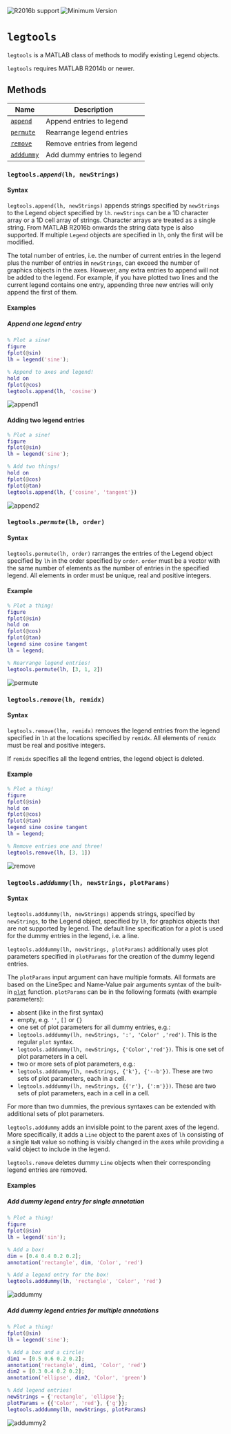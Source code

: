 ![R2016b support](https://img.shields.io/badge/supports-R2016b%20(v9.1)-brightgreen.svg) ![Minimum Version](https://img.shields.io/badge/requires-R2014b%20(v8.4)-orange.svg)

# `legtools`
`legtools` is a MATLAB class of methods to modify existing Legend objects.

`legtools` requires MATLAB R2014b or newer.

## Methods
Name | Description
----------|--------------
[`append`](#append) | Append entries to legend
[`permute`](#permute) | Rearrange legend entries  
[`remove`](#remove) | Remove entries from legend
[`adddummy`](#adddummy) | Add dummy entries to legend

<a name="append"></a>
### `legtools.`*`append`*`(lh, newStrings)`
#### Syntax
`legtools.append(lh, newStrings)` appends strings specified
by `newStrings` to the Legend object specified by `lh`.
`newStrings` can be a 1D character array or a 1D cell array
of strings. Character arrays are treated as a single
string. From MATLAB R2016b onwards the string data type is
also supported. If multiple `Legend` objects are specified
in `lh`, only the first will be modified.

The total number of entries, i.e. the number of current
entries in the legend plus the number of entries in
`newStrings`, can exceed the number of graphics objects in
the axes. However, any extra entries to append will not be
added to the legend. For example, if you have plotted two
lines and the current legend contains one entry, appending
three new entries will only append the first of them.

#### Examples
##### Append one legend entry
```matlab
% Plot a sine!
figure
fplot(@sin)
lh = legend('sine');

% Append to axes and legend!
hold on
fplot(@cos)
legtools.append(lh, 'cosine')
```
![append1](../img/append1.png)

#### Adding two legend entries
```matlab
% Plot a sine!
figure
fplot(@sin)
lh = legend('sine');

% Add two things!
hold on
fplot(@cos)
fplot(@tan)
legtools.append(lh, {'cosine', 'tangent'})
```
![append2](../img/append2.png)

<a name="permute"></a>
### `legtools.`*`permute`*`(lh, order)`
#### Syntax
`legtools.permute(lh, order)` rarranges the entries of the
Legend object specified by `lh` in the order specified by
`order`. `order` must be a vector with the same number of
elements as the number of entries in the specified legend.
All elements in order must be unique, real and positive
integers.

#### Example
```matlab
% Plot a thing!
figure
fplot(@sin)
hold on
fplot(@cos)
fplot(@tan)
legend sine cosine tangent
lh = legend;

% Rearrange legend entries!
legtools.permute(lh, [3, 1, 2])
```
![permute](../img/permute.png)

<a name="remove"></a>
### `legtools.`*`remove`*`(lh, remidx)`
#### Syntax            
`legtools.remove(lhm, remidx)` removes the legend entries from
the legend specified in `lh` at the locations specified by
`remidx`. All elements of `remidx` must be real and positive
integers.

If `remidx` specifies all the legend entries, the legend
object is deleted.

#### Example
```matlab
% Plot a thing!
figure
fplot(@sin)
hold on
fplot(@cos)
fplot(@tan)
legend sine cosine tangent
lh = legend;

% Remove entries one and three!
legtools.remove(lh, [3, 1])
```
![remove](../img/remove.png)

<a name="adddummy"></a>
### `legtools.`*`adddummy`*`(lh, newStrings, plotParams)`
#### Syntax
`legtools.adddummy(lh, newStrings)` appends strings, specified
by `newStrings`, to the Legend object, specified by `lh`, for
graphics objects that are not supported by legend. The
default line specification for a plot is used for the dummy
entries in the legend, i.e. a line.

`legtools.adddummy(lh, newStrings, plotParams)` additionally
uses plot parameters specified in `plotParams` for the
creation of the dummy legend entries.

The `plotParams` input argument can have multiple formats.
All formats are based on the LineSpec and Name-Value pair
arguments syntax of the built-in [`plot`](https://mathworks.com/help/matlab/ref/plot.html) function. `plotParams`
can be in the following formats (with example parameters):
- absent (like in the first syntax)
- empty, e.g. `''`, `[]` or `{}`
- one set of plot parameters for all dummy entries, e.g.:
 - `legtools.adddummy(lh, newStrings, ':', 'Color' ,'red')`. This is the regular `plot` syntax.
 - `legtools.adddummy(lh, newStrings, {'Color','red'})`. This is one set of plot parameters in a cell.
- two or more sets of plot parameters, e.g.:
 - `legtools.adddummy(lh, newStrings, {'k'}, {'--b'})`. These are two sets of plot parameters, each in a cell.
 - `legtools.adddummy(lh, newStrings, {{'r'}, {':m'}})`. These are two sets of plot parameters, each in a cell in a cell.

For more than two dummies, the previous syntaxes can be
extended with additional sets of plot parameters.

`legtools.adddummy` adds an invisible point to the parent
axes of the legend. More specifically, it adds a `Line`
object to the parent axes of `lh` consisting of a single `NaN`
value so nothing is visibly changed in the axes while
providing a valid object to include in the legend.

`legtools.remove` deletes dummy `Line` objects when their
corresponding legend entries are removed.

#### Examples
##### Add dummy legend entry for single annotation
```matlab
% Plot a thing!
figure
fplot(@sin)
lh = legend('sin');

% Add a box!
dim = [0.4 0.4 0.2 0.2];
annotation('rectangle', dim, 'Color', 'red')

% Add a legend entry for the box!
legtools.adddummy(lh, 'rectangle', 'Color', 'red')
```
![addummy](../img/adddummy1.png)

##### Add dummy legend entries for multiple annotations
```matlab
% Plot a thing!
fplot(@sin)
lh = legend('sine');

% Add a box and a circle!
dim1 = [0.5 0.6 0.2 0.2];
annotation('rectangle', dim1, 'Color', 'red')
dim2 = [0.3 0.4 0.2 0.2];
annotation('ellipse', dim2, 'Color', 'green')

% Add legend entries!
newStrings = {'rectangle', 'ellipse'};
plotParams = {{'Color', 'red'}, {'g'}};
legtools.adddummy(lh, newStrings, plotParams)
```
![addummy2](../img/adddummy2.png)

